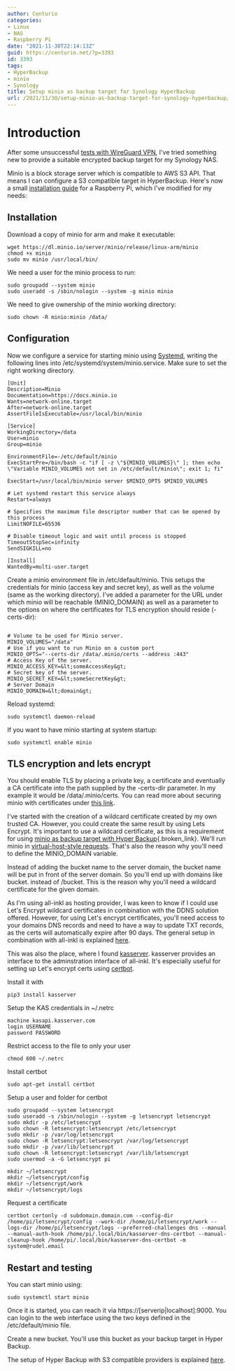 ```yaml
---
author: Centurio
categories:
- Linux
- NAS
- Raspberry Pi
date: "2021-11-30T22:14:13Z"
guid: https://centurio.net/?p=3393
id: 3393
tags:
- HyperBackup
- minio
- Synology
title: Setup minio as backup target for Synology HyperBackup
url: /2021/11/30/setup-minio-as-backup-target-for-synology-hyperbackup/
---
```

# Introduction
After some unsuccessful <a href="https://centurio.net/2020/09/26/setup-wireguard-vpn-on-raspbian/" data-type="post" data-id="3386">tests with WireGuard VPN</a>, I've tried something new to provide a suitable encrypted backup target for my Synology NAS.

Minio is a block storage server which is compatible to AWS S3 API. That means I can configure a S3 compatible target in HyperBackup. Here's now a small [installation guide](https://computingforgeeks.com/how-to-setup-s3-compatible-object-storage-server-with-minio/) for a Raspberry Pi, which I've modified for my needs:

## Installation
Download a copy of minio for arm and make it executable:

```
wget https://dl.minio.io/server/minio/release/linux-arm/minio
chmod +x minio
sudo mv minio /usr/local/bin/
```

We need a user for the minio process to run:

```
sudo groupadd --system minio
sudo useradd -s /sbin/nologin --system -g minio minio
```

We need to give ownership of the minio working directory:

```
sudo chown -R minio:minio /data/
```

## Configuration
Now we configure a service for starting minio using [Systemd](https://www.raspberrypi.org/documentation/linux/usage/systemd.md), writing the following lines into /etc/systemd/system/minio.service. Make sure to set the right working directory.

```
[Unit]
Description=Minio
Documentation=https://docs.minio.io
Wants=network-online.target
After=network-online.target
AssertFileIsExecutable=/usr/local/bin/minio

[Service]
WorkingDirectory=/data
User=minio
Group=minio

EnvironmentFile=-/etc/default/minio
ExecStartPre=/bin/bash -c "if [ -z \"${MINIO_VOLUMES}\" ]; then echo \"Variable MINIO_VOLUMES not set in /etc/default/minio\"; exit 1; fi"

ExecStart=/usr/local/bin/minio server $MINIO_OPTS $MINIO_VOLUMES

# Let systemd restart this service always
Restart=always

# Specifies the maximum file descriptor number that can be opened by this process
LimitNOFILE=65536

# Disable timeout logic and wait until process is stopped
TimeoutStopSec=infinity
SendSIGKILL=no

[Install]
WantedBy=multi-user.target
```

Create a minio environment file in /etc/default/minio. This setups the credentials for minio (access key and secret key), as well as the volume (same as the working directory). I've added a parameter for the URL under which minio will be reachable (MINIO_DOMAIN) as well as a parameter to the options on where the certificates for TLS encryption should reside (-certs-dir):

```

# Volume to be used for Minio server.
MINIO_VOLUMES="/data"
# Use if you want to run Minio on a custom port
MINIO_OPTS="--certs-dir /data/.minio/certs --address :443"
# Access Key of the server.
MINIO_ACCESS_KEY=&lt;someAccessKey&gt;
# Secret key of the server.
MINIO_SECRET_KEY=&lt;someSecretKey&gt;
# Server Domain
MINIO_DOMAIN=&lt;domain&gt;
```

Reload systemd:

```
sudo systemctl daemon-reload
```

If you want to have minio starting at system startup:

```
sudo systemctl enable minio
```

## TLS encryption and lets encrypt
You should enable TLS by placing a private key, a certificate and eventually a CA certificate into the path supplied by the -certs-dir parameter. In my example it would be /data/.minio/certs. You can read more about securing minio with certificates under [this link](https://docs.min.io/docs/how-to-secure-access-to-minio-server-with-tls).

I've started with the creation of a wildcard certificate created by my own trusted CA. However, you could create the same result by using Lets Encrypt. It's important to use a wildcard certificate, as this is a requirement for using [minio as backup target with Hyper Backup](https://itrandomness.com/2020/05/local-backups-with-synology-hyper-backup-and-minio/){.broken_link}. We'll run minio in [virtual-host-style requests](https://docs.min.io/docs/minio-server-configuration-guide.html). That's also the reason why you'll need to define the MINIO_DOMAIN variable.

Instead of adding the bucket name to the server domain, the bucket name will be put in front of the server domain. So you'll end up with domains like bucket.<domain> instead of <domain>/bucket. This is the reason why you'll need a wildcard certificate for the given domain.

As I'm using all-inkl as hosting provider, I was keen to know if I could use Let's Encrypt wildcard certificates in combination with the DDNS solution offered. However, for using Let's encrypt certificates, you'll need access to your domains DNS records and need to have a way to update TXT records, as the certs will automatically expire after 90 days. The general setup in combination with all-inkl is explained [here](https://stevenschwenke.de/GeneratingTLSCertificatesUsingCertbotManualModeAndDNSChallengeAndSetupWithAllInkl).

This was also the place, where I found [kasserver](https://github.com/fetzerch/kasserver). kasserver provides an interface to the adminstration interface of all-inkl. It's especially useful for setting up Let's encrypt certs using [certbot](https://github.com/fetzerch/kasserver#kasserver-dns-certbot).

Install it with

```
pip3 install kasserver
```

Setup the KAS credentials in ~/.netrc

```
machine kasapi.kasserver.com
login USERNAME
password PASSWORD
```

Restrict access to the file to only your user

```
chmod 600 ~/.netrc
```

Install certbot

```
sudo apt-get install certbot
```

Setup a user and folder for certbot

```
sudo groupadd --system letsencrypt
sudo useradd -s /sbin/nologin --system -g letsencrypt letsencrypt
sudo mkdir -p /etc/letsencrypt
sudo chown -R letsencrypt:letsencrypt /etc/letsencrypt
sudo mkdir -p /var/log/letsencrypt
sudo chown -R letsencrypt:letsencrypt /var/log/letsencrypt
sudo mkdir -p /var/lib/letsencrypt
sudo chown -R letsencrypt:letsencrypt /var/lib/letsencrypt
sudo usermod -a -G letsencrypt pi

mkdir ~/letsencrypt
mkdir ~/letsencrypt/config
mkdir ~/letsencrypt/work
mkdir ~/letsencrypt/logs

```

Request a certificate

```
certbot certonly -d subdomain.domain.com --config-dir /home/pi/letsencrypt/config --work-dir /home/pi/letsencrypt/work --logs-dir /home/pi/letsencrypt/logs --preferred-challenges dns --manual --manual-auth-hook /home/pi/.local/bin/kasserver-dns-certbot --manual-cleanup-hook /home/pi/.local/bin/kasserver-dns-certbot -m system@rudel.email
```

## Restart and testing

You can start minio using:

```
sudo systemctl start minio
```

Once it is started, you can reach it via https://[serverip|localhost]:9000. You can login to the web interface using the two keys defined in the /etc/default/minio file.

Create a new bucket. You'll use this bucket as your backup target in Hyper Backup.

The setup of Hyper Backup with S3 compatible providers is explained [here](https://www.synology.com/en-global/knowledgebase/DSM/tutorial/Backup/How_to_back_up_your_data_to_cloud_services_with_Hyper_Backup).